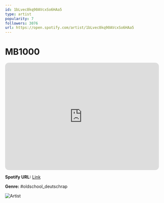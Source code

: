 ```yaml
---
id: 1bLvec8kq90AVcxSo6HAa5
type: artist
popularity: 7
followers: 3076
url: https://open.spotify.com/artist/1bLvec8kq90AVcxSo6HAa5
---
```

# MB1000

<iframe style="border-radius:12px" src="https://open.spotify.com/embed/artist/1bLvec8kq90AVcxSo6HAa5" width="100%" height="352" frameBorder="0" allowfullscreen="" allow="autoplay; clipboard-write; encrypted-media; fullscreen; picture-in-picture" loading="lazy"></iframe>

**Spotify URL:** [Link](https://open.spotify.com/artist/1bLvec8kq90AVcxSo6HAa5)

**Genre:**  #oldschool_deutschrap

![Artist](https://i.scdn.co/image/ab67616d0000b27322bcc4c6fe3ffd4fbf5b480c)
